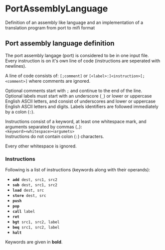 # PortAssemblyLanguage
Definition of an assembly like language and an implementation of a translation program from port to mifi format

## Port assembly language definition

The port assembly langage (port) is considered to be in one input file.  
Every instruction is on it's own line of code (instructions are seperated with newlines).

A line of code consists of:
`[;comment]`
or
`[<label>:]<instruction>[;<comment>]`
where comments are ignored.

Optional comments start with `;` and continue to the end of the line.  
Optional labels must start with an underscore (`_`) or lower or uppercase English ASCII letters,
and consist of underscores and lower or uppercase English ASCII letters and digits.
Labels identifiers are followed immediately by a colon (`:`).

Instructions consist of a keyword, at least one whitespace mark, and arguments separated by commas (`,`):  
`<keyword><whitespace><argumets>`  
Instructions do not contain colon (`:`) characters.

Every other whitespace is ignored.

### Instructions

Following is a list of instructions (keywords along with their operands):
* <code><b>add</b> dest, src1, src2</code>
* <code><b>sub</b> dest, src1, src2</code>
* <code><b>load</b> dest, src</code>
* <code><b>store</b> dest, src</code>
* <code><b>push</b></code>
* <code><b>pop</b></code>
* <code><b>call</b> label</code>
* <code><b>ret</b></code>
* <code><b>bgt</b> src1, src2, label</code>
* <code><b>beq</b> src1, src2, label</code>
* <code><b>halt</b></code>

Keywords are given in **bold**.

[comment]: <> (TODO: maybe add instructions in and out)
[comment]: <> (TODO: add explanation for operands and instructions)
[comment]: <> (TODO: finish this list of keywords)
